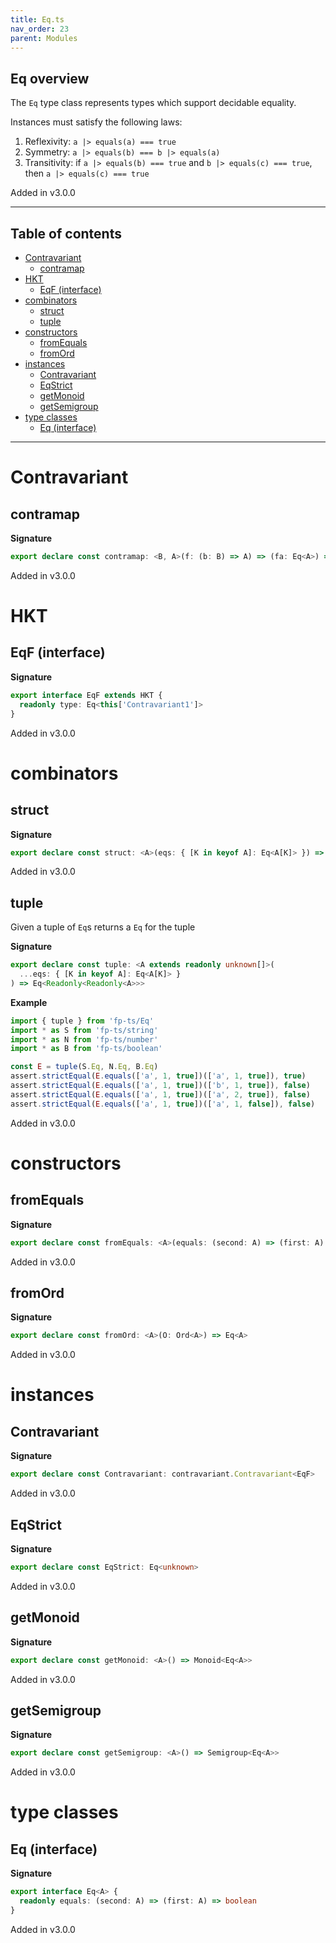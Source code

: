 ```yaml
---
title: Eq.ts
nav_order: 23
parent: Modules
---
```


## Eq overview

The `Eq` type class represents types which support decidable equality.

Instances must satisfy the following laws:

1. Reflexivity: `a |> equals(a) === true`
2. Symmetry: `a |> equals(b) === b |> equals(a)`
3. Transitivity: if `a |> equals(b) === true` and `b |> equals(c) === true`, then `a |> equals(c) === true`

Added in v3.0.0

---

<h2 class="text-delta">Table of contents</h2>

- [Contravariant](#contravariant)
  - [contramap](#contramap)
- [HKT](#hkt)
  - [EqF (interface)](#eqf-interface)
- [combinators](#combinators)
  - [struct](#struct)
  - [tuple](#tuple)
- [constructors](#constructors)
  - [fromEquals](#fromequals)
  - [fromOrd](#fromord)
- [instances](#instances)
  - [Contravariant](#contravariant-1)
  - [EqStrict](#eqstrict)
  - [getMonoid](#getmonoid)
  - [getSemigroup](#getsemigroup)
- [type classes](#type-classes)
  - [Eq (interface)](#eq-interface)

---

# Contravariant

## contramap

**Signature**

```ts
export declare const contramap: <B, A>(f: (b: B) => A) => (fa: Eq<A>) => Eq<B>
```

Added in v3.0.0

# HKT

## EqF (interface)

**Signature**

```ts
export interface EqF extends HKT {
  readonly type: Eq<this['Contravariant1']>
}
```

Added in v3.0.0

# combinators

## struct

**Signature**

```ts
export declare const struct: <A>(eqs: { [K in keyof A]: Eq<A[K]> }) => Eq<{ readonly [K in keyof A]: A[K] }>
```

Added in v3.0.0

## tuple

Given a tuple of `Eq`s returns a `Eq` for the tuple

**Signature**

```ts
export declare const tuple: <A extends readonly unknown[]>(
  ...eqs: { [K in keyof A]: Eq<A[K]> }
) => Eq<Readonly<Readonly<A>>>
```

**Example**

```ts
import { tuple } from 'fp-ts/Eq'
import * as S from 'fp-ts/string'
import * as N from 'fp-ts/number'
import * as B from 'fp-ts/boolean'

const E = tuple(S.Eq, N.Eq, B.Eq)
assert.strictEqual(E.equals(['a', 1, true])(['a', 1, true]), true)
assert.strictEqual(E.equals(['a', 1, true])(['b', 1, true]), false)
assert.strictEqual(E.equals(['a', 1, true])(['a', 2, true]), false)
assert.strictEqual(E.equals(['a', 1, true])(['a', 1, false]), false)
```

Added in v3.0.0

# constructors

## fromEquals

**Signature**

```ts
export declare const fromEquals: <A>(equals: (second: A) => (first: A) => boolean) => Eq<A>
```

Added in v3.0.0

## fromOrd

**Signature**

```ts
export declare const fromOrd: <A>(O: Ord<A>) => Eq<A>
```

Added in v3.0.0

# instances

## Contravariant

**Signature**

```ts
export declare const Contravariant: contravariant.Contravariant<EqF>
```

Added in v3.0.0

## EqStrict

**Signature**

```ts
export declare const EqStrict: Eq<unknown>
```

Added in v3.0.0

## getMonoid

**Signature**

```ts
export declare const getMonoid: <A>() => Monoid<Eq<A>>
```

Added in v3.0.0

## getSemigroup

**Signature**

```ts
export declare const getSemigroup: <A>() => Semigroup<Eq<A>>
```

Added in v3.0.0

# type classes

## Eq (interface)

**Signature**

```ts
export interface Eq<A> {
  readonly equals: (second: A) => (first: A) => boolean
}
```

Added in v3.0.0
